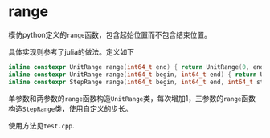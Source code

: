 # range

模仿python定义的`range`函数，包含起始位置而不包含结束位置。

具体实现则参考了julia的做法。定义如下
```cpp
inline constexpr UnitRange range(int64_t end) { return UnitRange(0, end); }
inline constexpr UnitRange range(int64_t begin, int64_t end) { return UnitRange(begin, end); }
inline constexpr StepRange range(int64_t begin, int64_t end, int64_t step) { return StepRange(begin, end, step); }
```
单参数和两参数的`range`函数构造`UnitRange`类，每次增加1，三参数的`range`函数构造`StepRange`类，使用自定义的步长。

使用方法见`test.cpp`.